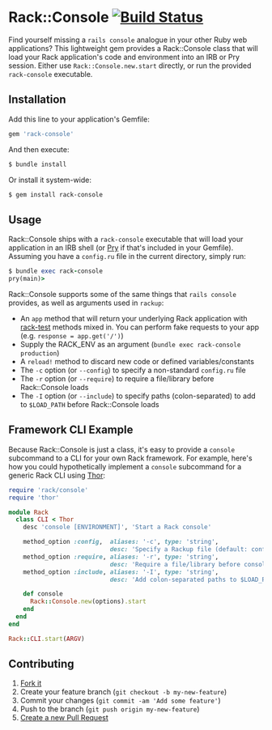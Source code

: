 # Rack::Console [![Build Status](https://travis-ci.org/davidcelis/rack-console.svg?branch=master)](https://travis-ci.org/davidcelis/rack-console)

Find yourself missing a `rails console` analogue in your other Ruby web applications? This lightweight gem provides a Rack::Console class that will load your Rack application's code and environment into an IRB or Pry session. Either use `Rack::Console.new.start` directly, or run the provided `rack-console` executable.

## Installation

Add this line to your application's Gemfile:

```ruby
gem 'rack-console'
```

And then execute:

```bash
$ bundle install
```

Or install it system-wide:

```bash
$ gem install rack-console
```

## Usage

Rack::Console ships with a `rack-console` executable that will load your application in an IRB shell (or
[Pry](http://pryrepl.org) if that's included in your Gemfile). Assuming you have a `config.ru` file in the current directory, simply run:

```ruby
$ bundle exec rack-console
pry(main)>
```

Rack::Console supports some of the same things that `rails console` provides, as well as arguments used in `rackup`:

 * An `app` method that will return your underlying Rack application with [rack-test](https://github.com/brynary/rack-test) methods mixed in. You can perform fake requests to your app (e.g. `response = app.get('/')`)
 * Supply the RACK_ENV as an argument (`bundle exec rack-console production`)
 * A `reload!` method to discard new code or defined variables/constants
 * The `-c` option (or `--config`) to specify a non-standard `config.ru` file
 * The `-r` option (or `--require`) to require a file/library before Rack::Console loads
 * The `-I` option (or `--include`) to specify paths (colon-separated) to add to `$LOAD_PATH` before Rack::Console loads

## Framework CLI Example

Because Rack::Console is just a class, it's easy to provide a `console` subcommand to a CLI for your own Rack framework. For example, here's how you could hypothetically implement a `console` subcommand for a generic Rack CLI using [Thor](https://github.com/erikhuda/thor):

```ruby
require 'rack/console'
require 'thor'

module Rack
  class CLI < Thor
    desc 'console [ENVIRONMENT]', 'Start a Rack console'

    method_option :config,  aliases: '-c', type: 'string',
                            desc: 'Specify a Rackup file (default: config.ru)'
    method_option :require, aliases: '-r', type: 'string',
                            desc: 'Require a file/library before console boots'
    method_option :include, aliases: '-I', type: 'string',
                            desc: 'Add colon-separated paths to $LOAD_PATH'

    def console
      Rack::Console.new(options).start
    end
  end
end

Rack::CLI.start(ARGV)
```

## Contributing

1. [Fork it](https://github.com/davidcelis/rack-console/fork)
2. Create your feature branch (`git checkout -b my-new-feature`)
3. Commit your changes (`git commit -am 'Add some feature'`)
4. Push to the branch (`git push origin my-new-feature`)
5. [Create a new Pull Request](https://github.com/davidcelis/rack-console/compare)
